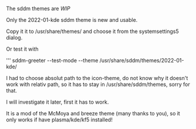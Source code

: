 The sddm themes are *WIP*

Only the 2022-01-kde sddm theme is new and usable.

Copy it it to /usr/share/themes/ and choose it from the systemsettings5 dialog.

Or test it with

'''
sddm-greeter --test-mode --theme /usr/share/sddm/themes/2022-01-kde/

I had to choose absolut path to the icon-theme, do not know why it doesn't work with relativ path, so it has to stay in /usr/share/sddm/themes, sorry for that.

I will investigate it later, first it has to work.

It is a mod of the McMoya and breeze theme  (many thanks to you), so it only works if have plasma/kde/kf5 installed!

